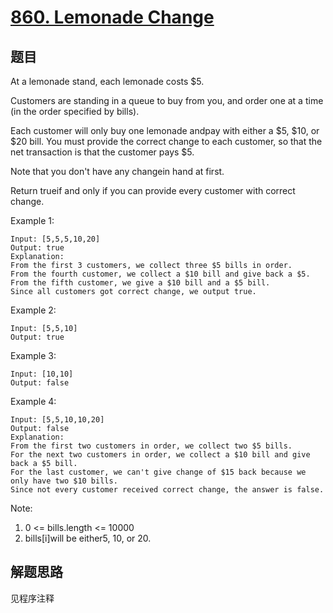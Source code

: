 # [860. Lemonade Change](https://leetcode.com/problems/lemonade-change/)

## 题目

At a lemonade stand, each lemonade costs $5.

Customers are standing in a queue to buy from you, and order one at a time (in the order specified by bills).

Each customer will only buy one lemonade andpay with either a $5, $10, or $20 bill. You must provide the correct change to each customer, so that the net transaction is that the customer pays $5.

Note that you don't have any changein hand at first.

Return trueif and only if you can provide every customer with correct change.

Example 1:

```text
Input: [5,5,5,10,20]
Output: true
Explanation:
From the first 3 customers, we collect three $5 bills in order.
From the fourth customer, we collect a $10 bill and give back a $5.
From the fifth customer, we give a $10 bill and a $5 bill.
Since all customers got correct change, we output true.
```

Example 2:

```text
Input: [5,5,10]
Output: true
```

Example 3:

```text
Input: [10,10]
Output: false
```

Example 4:

```text
Input: [5,5,10,10,20]
Output: false
Explanation:
From the first two customers in order, we collect two $5 bills.
For the next two customers in order, we collect a $10 bill and give back a $5 bill.
For the last customer, we can't give change of $15 back because we only have two $10 bills.
Since not every customer received correct change, the answer is false.
```

Note:

1. 0 <= bills.length <= 10000
1. bills[i]will be either5, 10, or 20.

## 解题思路

见程序注释
